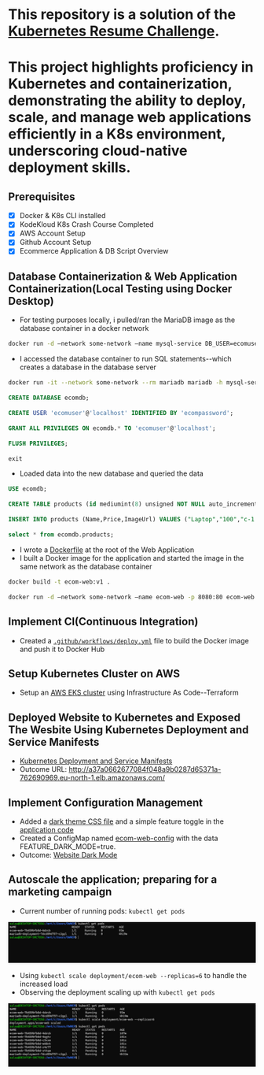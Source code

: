 # This repository is a solution of the [Kubernetes Resume Challenge](https://cloudresumechallenge.dev/docs/extensions/kubernetes-challenge/).

# This project highlights proficiency in Kubernetes and containerization, demonstrating the ability to deploy, scale, and manage web applications efficiently in a K8s environment, underscoring cloud-native deployment skills.

## Prerequisites 
- [x] Docker & K8s CLI installed
- [x] KodeKloud K8s Crash Course Completed 
- [x] AWS Account Setup
- [x] Github Account Setup
- [x] Ecommerce Application & DB Script Overview

## Database Containerization & Web Application Containerization(Local Testing using Docker Desktop)
- For testing purposes locally, i pulled/ran the MariaDB image as the database container in a docker network
```sh
docker run -d —network some-network —name mysql-service DB_USER=ecomuser  —env DB_PASSWORD=ecompassword —env MARIADB_ROOT_PASSWORD=ecompassword -p 3306:3306 mariadb:latest
```
- I accessed the database container to run SQL statements--which creates a database in the database server
```sh
docker run -it --network some-network --rm mariadb mariadb -h mysql-service -u root -p
```
```sql
CREATE DATABASE ecomdb;
```
```sql
CREATE USER 'ecomuser'@'localhost' IDENTIFIED BY 'ecompassword';
```
```sql
GRANT ALL PRIVILEGES ON ecomdb.* TO 'ecomuser'@'localhost';
```
```sql
FLUSH PRIVILEGES;
```
```sql
exit
```
- Loaded data into the new database and queried the data
```sql
USE ecomdb;
```
```sql
CREATE TABLE products (id mediumint(8) unsigned NOT NULL auto_increment,Name varchar(255) default NULL,Price varchar(255) default NULL, ImageUrl varchar(255) default NULL,PRIMARY KEY (id)) AUTO_INCREMENT=1;
```
```sql
INSERT INTO products (Name,Price,ImageUrl) VALUES ("Laptop","100","c-1.png"),("Drone","200","c-2.png"),("VR","300","c-3.png"),("Tablet","50","c-5.png"),("Watch","90","c-6.png"),("Phone Covers","20","c-7.png"),("Phone","80","c-8.png"),("Laptop","150","c-4.png");
```
```sql
select * from ecomdb.products; 
```
- I wrote a [Dockerfile](./Dockerfile) at the root of the Web Application
- I built a Docker image for the application and started the image in the same network as the database container
```sh
docker build -t ecom-web:v1 .
```
```sh
docker run -d —network some-network —name ecom-web -p 8080:80 ecom-web:v1
```

## Implement CI(Continuous Integration)
- Created a [`.github/workflows/deploy.yml`](./.github/workflows/deploy.yml) file to build the Docker image and push it to Docker Hub

## Setup Kubernetes Cluster on AWS
- Setup an [AWS EKS cluster](./terraform/) using Infrastructure As Code--Terraform

## Deployed Website to Kubernetes and Exposed The Wesbite Using Kubernetes Deployment and Service Manifests
- [Kubernetes Deployment and Service Manifests](./kubernetes/)
- Outcome URL: http://a37a0662677084f048a9b0287d65371a-762690969.eu-north-1.elb.amazonaws.com/

## Implement Configuration Management
- Added a [dark theme CSS file](./app/css/style-dark.css) and a simple feature toggle in the [application code](./app/index.php)
- Created a ConfigMap named [ecom-web-config](./kubernetes/ecom-web-config.yml) with the data FEATURE_DARK_MODE=true.
- Outcome: [Website Dark Mode](./images/darktheme.png)

## Autoscale the application; preparing for a marketing campaign
- Current number of running pods: `kubectl get pods`

![kubectl get pods](./images/pods.png)

- Using `kubectl scale deployment/ecom-web --replicas=6` to handle the increased load
- Observing the deployment scaling up with `kubectl get pods` 

![kubectl get pods](./images/scale-pods.png)